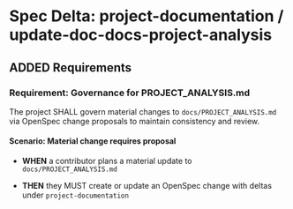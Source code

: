 # Spec Delta: project-documentation / update-doc-docs-project-analysis

## ADDED Requirements

### Requirement: Governance for PROJECT_ANALYSIS.md

The project SHALL govern material changes to `docs/PROJECT_ANALYSIS.md` via OpenSpec change proposals to maintain consistency and review.

#### Scenario: Material change requires proposal

- **WHEN** a contributor plans a material update to `docs/PROJECT_ANALYSIS.md`

- **THEN** they MUST create or update an OpenSpec change with deltas under `project-documentation`
